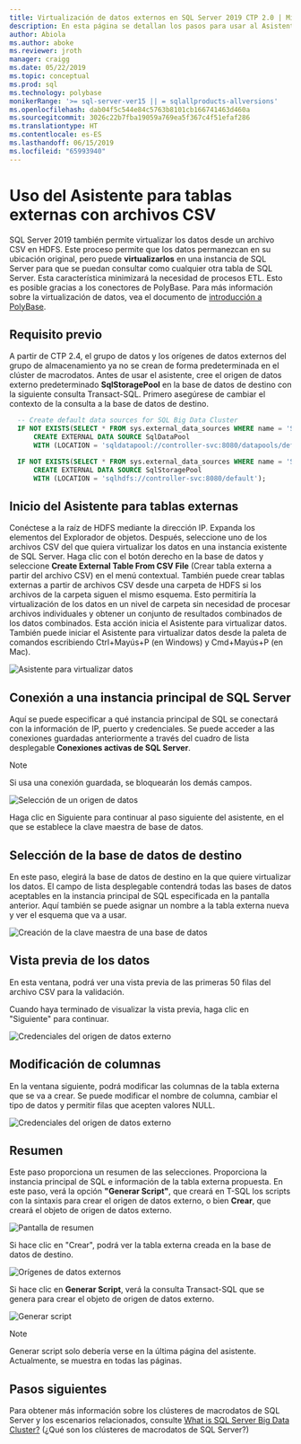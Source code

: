 ```yaml
---
title: Virtualización de datos externos en SQL Server 2019 CTP 2.0 | Microsoft Docs
description: En esta página se detallan los pasos para usar al Asistente para crear tablas externas para un archivo CSV
author: Abiola
ms.author: aboke
ms.reviewer: jroth
manager: craigg
ms.date: 05/22/2019
ms.topic: conceptual
ms.prod: sql
ms.technology: polybase
monikerRange: '>= sql-server-ver15 || = sqlallproducts-allversions'
ms.openlocfilehash: dab04f5c544e84c5763b8101cb166741463d460a
ms.sourcegitcommit: 3026c22b7fba19059a769ea5f367c4f51efaf286
ms.translationtype: HT
ms.contentlocale: es-ES
ms.lasthandoff: 06/15/2019
ms.locfileid: "65993940"
---
```

# <a name="use-the-external-table-wizard-with-csv-files"></a>Uso del Asistente para tablas externas con archivos CSV

SQL Server 2019 también permite virtualizar los datos desde un archivo CSV en HDFS.  Este proceso permite que los datos permanezcan en su ubicación original, pero puede **virtualizarlos** en una instancia de SQL Server para que se puedan consultar como cualquier otra tabla de SQL Server. Esta característica minimizará la necesidad de procesos ETL. Esto es posible gracias a los conectores de PolyBase. Para más información sobre la virtualización de datos, vea el documento de [introducción a PolyBase](polybase-guide.md).

## <a name="prerequisite"></a>Requisito previo

A partir de CTP 2.4, el grupo de datos y los orígenes de datos externos del grupo de almacenamiento ya no se crean de forma predeterminada en el clúster de macrodatos. Antes de usar el asistente, cree el origen de datos externo predeterminado **SqlStoragePool** en la base de datos de destino con la siguiente consulta Transact-SQL. Primero asegúrese de cambiar el contexto de la consulta a la base de datos de destino.

```sql
  -- Create default data sources for SQL Big Data Cluster
  IF NOT EXISTS(SELECT * FROM sys.external_data_sources WHERE name = 'SqlDataPool')
      CREATE EXTERNAL DATA SOURCE SqlDataPool
      WITH (LOCATION = 'sqldatapool://controller-svc:8080/datapools/default');

  IF NOT EXISTS(SELECT * FROM sys.external_data_sources WHERE name = 'SqlStoragePool')
      CREATE EXTERNAL DATA SOURCE SqlStoragePool
      WITH (LOCATION = 'sqlhdfs://controller-svc:8080/default');
```

## <a name="launch-the-external-table-wizard"></a>Inicio del Asistente para tablas externas

Conéctese a la raíz de HDFS mediante la dirección IP. Expanda los elementos del Explorador de objetos. Después, seleccione uno de los archivos CSV del que quiera virtualizar los datos en una instancia existente de SQL Server. Haga clic con el botón derecho en la base de datos y seleccione **Create External Table From CSV File** (Crear tabla externa a partir del archivo CSV) en el menú contextual. También puede crear tablas externas a partir de archivos CSV desde una carpeta de HDFS si los archivos de la carpeta siguen el mismo esquema. Esto permitiría la virtualización de los datos en un nivel de carpeta sin necesidad de procesar archivos individuales y obtener un conjunto de resultados combinados de los datos combinados. Esta acción inicia el Asistente para virtualizar datos. También puede iniciar el Asistente para virtualizar datos desde la paleta de comandos escribiendo Ctrl+Mayús+P (en Windows) y Cmd+Mayús+P (en Mac).

![Asistente para virtualizar datos](media/data-virtualization/csv-virtualize-data-wizard.png)

## <a name="connect-to-a-sql-server-master-instance"></a>Conexión a una instancia principal de SQL Server

Aquí se puede especificar a qué instancia principal de SQL se conectará con la información de IP, puerto y credenciales. Se puede acceder a las conexiones guardadas anteriormente a través del cuadro de lista desplegable **Conexiones activas de SQL Server**. 
> [!NOTE]
>Si usa una conexión guardada, se bloquearán los demás campos.


![Selección de un origen de datos](media/data-virtualization/csv-connect-to-master.png)

Haga clic en Siguiente para continuar al paso siguiente del asistente, en el que se establece la clave maestra de base de datos.

## <a name="select-destination-database"></a>Selección de la base de datos de destino

En este paso, elegirá la base de datos de destino en la que quiere virtualizar los datos. El campo de lista desplegable contendrá todas las bases de datos aceptables en la instancia principal de SQL especificada en la pantalla anterior. Aquí también se puede asignar un nombre a la tabla externa nueva y ver el esquema que va a usar.

![Creación de la clave maestra de una base de datos](media/data-virtualization/csv-select-destination.png)


## <a name="preview-data"></a>Vista previa de los datos

En esta ventana, podrá ver una vista previa de las primeras 50 filas del archivo CSV para la validación.

Cuando haya terminado de visualizar la vista previa, haga clic en "Siguiente" para continuar.

![Credenciales del origen de datos externo](media/data-virtualization/csv-preview-data.png)

## <a name="modify-columns"></a>Modificación de columnas

En la ventana siguiente, podrá modificar las columnas de la tabla externa que se va a crear. Se puede modificar el nombre de columna, cambiar el tipo de datos y permitir filas que acepten valores NULL. 

![Credenciales del origen de datos externo](media/data-virtualization/csv-modify-columns.png)


## <a name="summary"></a>Resumen

Este paso proporciona un resumen de las selecciones. Proporciona la instancia principal de SQL e información de la tabla externa propuesta. En este paso, verá la opción **"Generar Script"**, que creará en T-SQL los scripts con la sintaxis para crear el origen de datos externo, o bien **Crear**, que creará el objeto de origen de datos externo.

![Pantalla de resumen](media/data-virtualization/csv-virtualize-data-summary.png)

Si hace clic en "Crear", podrá ver la tabla externa creada en la base de datos de destino.

![Orígenes de datos externos](media/data-virtualization/csv-external-data-sources.png)

Si hace clic en **Generar Script**, verá la consulta Transact-SQL que se genera para crear el objeto de origen de datos externo.

![Generar script](media/data-virtualization/csv-generated-script.png)

> [!NOTE]
> Generar script solo debería verse en la última página del asistente. Actualmente, se muestra en todas las páginas.

## <a name="next-steps"></a>Pasos siguientes

Para obtener más información sobre los clústeres de macrodatos de SQL Server y los escenarios relacionados, consulte [What is SQL Server Big Data Cluster?](../../big-data-cluster/big-data-cluster-overview.md) (¿Qué son los clústeres de macrodatos de SQL Server?)
